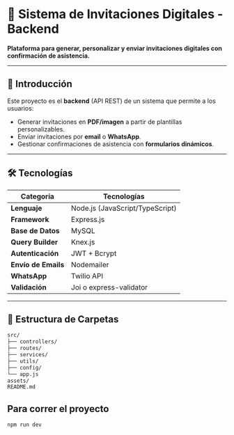 # 📌 Sistema de Invitaciones Digitales - Backend  

**Plataforma para generar, personalizar y enviar invitaciones digitales con confirmación de asistencia.**  

---

## 🚀 Introducción  
Este proyecto es el **backend** (API REST) de un sistema que permite a los usuarios:  
- Generar invitaciones en **PDF/imagen** a partir de plantillas personalizables.  
- Enviar invitaciones por **email** o **WhatsApp**.  
- Gestionar confirmaciones de asistencia con **formularios dinámicos**.  

---

## 🛠 Tecnologías  

| **Categoría**       | **Tecnologías**                                                                 |  
|----------------------|---------------------------------------------------------------------------------|  
| **Lenguaje**         | Node.js (JavaScript/TypeScript)                                                 |  
| **Framework**        | Express.js                                                                      |  
| **Base de Datos**    | MySQL                                                                          |
| **Query Builder**         | Knex.js                                                                   |
| **Autenticación**    | JWT + Bcrypt                                                                   |  
| **Envío de Emails**  | Nodemailer                                                                     |  
| **WhatsApp**         | Twilio API                                                                      |  
| **Validación**       | Joi o express-validator                                                       |  

---

## 📂 Estructura de Carpetas  

```bash
src/
├── controllers/       
├── routes/            
├── services/          
├── utils/             
├── config/            
└── app.js             
assets/
README.md
```

## Para correr el proyecto
```bash
npm run dev
